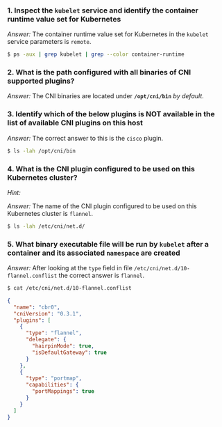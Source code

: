 ### 1. Inspect the `kubelet` service and identify the container runtime value set for Kubernetes

*Answer:* The container runtime value set for Kubernetes in the `kubelet` service parameters is `remote`.

```bash
$ ps -aux | grep kubelet | grep --color container-runtime
```

### 2. What is the path configured with all binaries of CNI supported plugins?

*Answer:* The CNI binaries are located under **`/opt/cni/bin`** *by default*.

### 3. Identify which of the below plugins is **NOT** available in the list of available CNI plugins on this host

*Answer:* The correct answer to this is the `cisco` plugin.

```bash
$ ls -lah /opt/cni/bin
```

### 4. What is the CNI plugin configured to be used on this Kubernetes cluster?

*Hint:*

*Answer:* The name of the CNI plugin configured to be used on this Kubernetes cluster is `flannel`.

```bash
$ ls -lah /etc/cni/net.d/
```

### 5. What binary executable file will be run by `kubelet` after a container and its associated `namespace` are created

*Answer:* After looking at the `type` field in file `/etc/cni/net.d/10-flannel.conflist` the correct answer is `flannel`.

```bash
$ cat /etc/cni/net.d/10-flannel.conflist
```

```json
{
  "name": "cbr0",
  "cniVersion": "0.3.1",
  "plugins": [
    {
      "type": "flannel",
      "delegate": {
        "hairpinMode": true,
        "isDefaultGateway": true
      }
    },
    {
      "type": "portmap",
      "capabilities": {
        "portMappings": true
      }
    }
  ]
}
```
